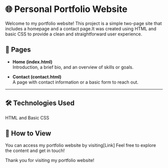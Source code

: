 # 🌐 Personal Portfolio Website

Welcome to my portfolio website! This project is a simple two-page site that includes a homepage and a contact page.It was created using HTML and basic CSS to provide a clean and straightforward user experience. 

## 📄 Pages

- **Home (index.html)**  
  Introduction, a brief bio, and an overview of skills or goals.

- **Contact (contact.html)**  
  A page with contact information or a basic form to reach out.

---

## 🛠️ Technologies Used

HTML and Basic CSS

## 👀 How to View
You can access my portfolio website by visiting[Link] Feel free to explore the content and get in touch! 



Thank you for visiting my portfolio website!
  

